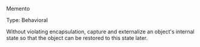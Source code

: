 Memento

Type: Behavioral

Without violating encapsulation, capture and externalize an object's internal state so that the object can be restored to this state later.